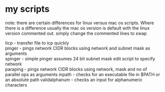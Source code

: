 # my scripts

note: there are certain differences for linux versus mac os scripts. Where there is a difference
usually the mac os version is default with the linux version commented out. simply change the
commented lines to swap

ticp - transfer file to icp quickly  
pinger - pings network CIDR blocks using network and subnet mask as arguments  
spinger - simple pinger assumes 24 bit subnet mask edit script to specify network  
paraping - pings network CIDR blocks using network, mask and no of parallel ops as arguments
inpath - checks for an executable file in $PATH or an absolute path
validalphanum - checks an input for alphanumeric characters
